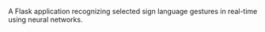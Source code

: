 
A Flask application recognizing selected sign language gestures in real-time using neural networks.
